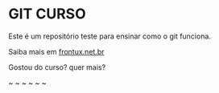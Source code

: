 # GIT CURSO

Este é um repositório teste para ensinar como o git funciona.

Saiba mais em [frontux.net.br](http://frontux.br.com)

Gostou do curso? quer mais?

~
~
~
~
~
~
